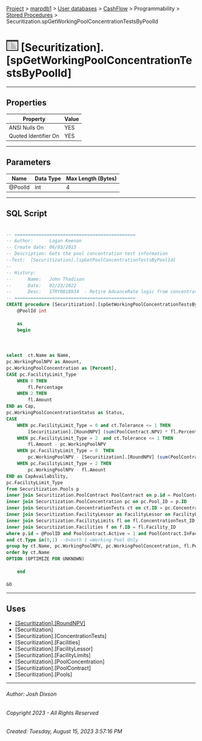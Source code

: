 #### 

[Project](../../../../../index.md) > [marpdb1](../../../../index.md) > [User databases](../../../index.md) > [CashFlow](../../index.md) > Programmability > [Stored Procedures](Stored_Procedures.md) > Securitization.spGetWorkingPoolConcentrationTestsByPoolId

# ![Stored Procedures](../../../../../Images/StoredProcedure32.png) [Securitization].[spGetWorkingPoolConcentrationTestsByPoolId]

---

## <a name="#properties"></a>Properties

| Property | Value |
|---|---|
| ANSI Nulls On | YES |
| Quoted Identifier On | YES |


---

## <a name="#parameters"></a>Parameters

| Name | Data Type | Max Length (Bytes) |
|---|---|---|
| @PoolId | int | 4 |


---

## <a name="#sqlscript"></a>SQL Script

```sql

-- =============================================
-- Author:		Logan Keenan
-- Create date: 06/03/2013
-- Description:	Gets the pool concentration test information
--Test:  [Securitization].[spGetPoolConcentrationTestsByPoolId] 
--
-- History:
--		Name:	John Thadison
--		Date:	02/23/2022
--		Desc:	STRY0018934  - Retire AdvanceRate logic from concentration tests.
-- =============================================
CREATE procedure [Securitization].[spGetWorkingPoolConcentrationTestsByPoolId]
	@PoolId int

	as
	begin



select  ct.Name as Name, 
pc.WorkingPoolNPV as Amount, 
pc.WorkingPoolConcentration as [Percent], 
CASE pc.FacilityLimit_Type
	WHEN 0 THEN
		fl.Percentage
	WHEN 2 THEN
		fl.Amount
END as Cap,
pc.WorkingPoolConcentrationStatus as Status, 
CASE 
	WHEN pc.FacilityLimit_Type = 0 and ct.Tolerance <= 1 THEN
		[Securitization].[RoundNPV] (sum(PoolContract.NPV) * fl.Percentage,f.Term) - pc.WorkingPoolNPV
	WHEN pc.FacilityLimit_Type = 2  and ct.Tolerance <= 1 THEN
		fl.Amount - pc.WorkingPoolNPV
	WHEN pc.FacilityLimit_Type = 0  THEN
		pc.WorkingPoolNPV - [Securitization].[RoundNPV] (sum(PoolContract.NPV) * fl.Percentage, f.Term)
	WHEN pc.FacilityLimit_Type = 2 THEN
		pc.WorkingPoolNPV - fl.Amount
END as CapAvailability,
pc.FacilityLimit_Type
from Securitization.Pools p 
inner join Securitization.PoolContract PoolContract on p.id = PoolContract.Pool_ID
inner join Securitization.PoolConcentration pc on pc.Pool_ID = p.ID
inner join Securitization.ConcentrationTests ct on ct.ID = pc.ConcentrationTest_ID
inner join Securitization.FacilityLessor as FacilityLessor on FacilityLessor.ID = p.FacilityLessor_ID
inner join Securitization.FacilityLimits fl on fl.ConcentrationTest_ID = ct.ID and fl.Facility_ID = FacilityLessor.Facility_ID
inner join Securitization.Facilities f on f.ID = fl.Facility_ID
where p.id = @PoolID and PoolContract.Active = 1 and PoolContract.InFacilityPool = 0
and ct.Type in(0,1) --0=both 1 =Working Pool Only
group by ct.Name, pc.WorkingPoolNPV, pc.WorkingPoolConcentration, fl.Percentage, pc.WorkingPoolConcentrationStatus, pc.WorkingPoolNPV, pc.FacilityLimit_Type,fl.Amount, ct.Tolerance, f.Name,f.Term
order by ct.Name
OPTION (OPTIMIZE FOR UNKNOWN)

	end

GO

```


---

## <a name="#uses"></a>Uses

* [[Securitization].[RoundNPV]](../Functions/Scalar-valued_Functions/Securitization_RoundNPV.md)
* [Securitization]
* [Securitization].[ConcentrationTests]
* [Securitization].[Facilities]
* [Securitization].[FacilityLessor]
* [Securitization].[FacilityLimits]
* [Securitization].[PoolConcentration]
* [Securitization].[PoolContract]
* [Securitization].[Pools]


---

###### Author:  Josh Dixson

###### Copyright 2023 - All Rights Reserved

###### Created: Tuesday, August 15, 2023 3:57:16 PM

